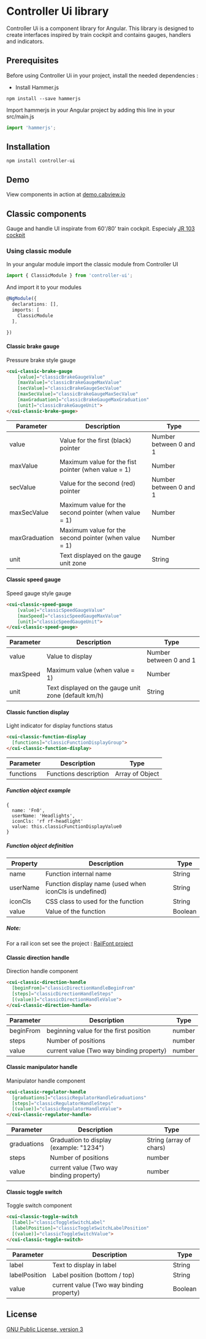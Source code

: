 # Controller Ui library

Controller Ui is a component library for Angular.
This library is designed to create interfaces inspired by train cockpit and contains gauges, handlers and indicators.

## Prerequisites

Before using Controller Ui in your project, install the needed dependencies :

* Install Hammer.js
``` 
npm install --save hammerjs
```

Import hammerjs in your Angular project by adding this line in your src/main.js

```ts
import 'hammerjs';
```

## Installation

```
npm install controller-ui
```

## Demo

View components in action at [demo.cabview.io](https://demo.cabview.io)

## Classic components

Gauge and handle UI inspirate from 60'/80' train cockpit. Especialy [JR 103 cockpit](https://commons.wikimedia.org/wiki/File:JNR_Tc103-235cab.jpg#/media/File:JNR_Tc103-235cab.jpg) 

### Using classic module

In your angular module import the classic module from Controller UI

```ts
import { ClassicModule } from 'controller-ui';
```

And import it to your modules
```ts
@NgModule({
  declarations: [],
  imports: [
    ClassicModule
  ],

})
```


#### Classic brake gauge

Pressure brake style gauge

```html
<cui-classic-brake-gauge 
    [value]="classicBrakeGaugeValue" 
    [maxValue]="classicBrakeGaugeMaxValue" 
    [secValue]="classicBrakeGaugeSecValue" 
    [maxSecValue]="classicBrakeGaugeMaxSecValue" 
    [maxGraduation]="classicBrakeGaugeMaxGraduation" 
    [unit]="classicBrakeGaugeUnit">
</cui-classic-brake-gauge>
```

| Parameter | Description | Type |
| --- | --- | --- |
| value | Value for the first (black) pointer | Number between 0 and 1 |
| maxValue | Maximum value for the fist pointer (when value = 1) | Number |
| secValue | Value for the second (red) pointer | Number between 0 and 1 |
| maxSecValue | Maximum value for the second pointer (when value = 1) | Number |
| maxGraduation | Maximum value for the second pointer (when value = 1) | Number |
| unit | Text displayed on the gauge unit zone | String |



#### Classic speed gauge

Speed gauge style gauge

```html
<cui-classic-speed-gauge 
    [value]="classicSpeedGaugeValue" 
    [maxSpeed]="classicSpeedGaugeMaxValue" 
    [unit]="classicSpeedGaugeUnit">
</cui-classic-speed-gauge>
```

| Parameter | Description | Type |
| --- | --- | --- |
| value | Value to display | Number between 0 and 1 |
| maxSpeed | Maximum value (when value = 1) | Number |
| unit | Text displayed on the gauge unit zone (default km/h) | String |



#### Classic function display

Light indicator for display functions status

```html
<cui-classic-function-display 
  [functions]="classicFunctionDisplayGroup">
</cui-classic-function-display>
```

| Parameter | Description | Type |
| --- | --- | --- |
| functions | Functions description | Array of Object |


##### Function object example

```JS
{
  name: 'Fn0',
  userName: 'Headlights',
  iconCls: 'rf rf-headlight'
  value: this.classicFunctionDisplayValue0
}
```

##### Function object definition

| Property | Description | Type |
| --- | --- | --- |
| name | Function internal name | String |
| userName | Function display name (used when iconCls is undefined) | String |
| iconCls | CSS class to used for the function | String |
| value | Value of the function | Boolean |

##### Note: 
For a rail icon set see the project : [RailFont project](https://github.com/nmeunier/RailFont)



#### Classic direction handle

Direction handle component

```html
<cui-classic-direction-handle 
  [beginFrom]="classicDirectionHandleBeginFrom"
  [steps]="classicDirectionHandleSteps"
  [(value)]="classicDirectionHandleValue">
</cui-classic-direction-handle>
```

| Parameter | Description | Type |
| --- | --- | --- |
| beginFrom | beginning value for the first position | number |
| steps | Number of positions | number |
| value | current value (Two way binding property) | number |



#### Classic manipulator handle

Manipulator handle component

```html
<cui-classic-regulator-handle 
  [graduations]="classicRegulatorHandleGraduations" 
  [steps]="classicRegulatorHandleSteps" 
  [(value)]="classicRegulatorHandleValue">
</cui-classic-regulator-handle>
```

| Parameter | Description | Type |
| --- | --- | --- |
| graduations | Graduation to display (example: "1234") | String (array of chars) |
| steps | Number of positions | number |
| value | current value (Two way binding property) | number |



#### Classic toggle switch

Toggle switch component

```html
<cui-classic-toggle-switch 
  [label]="classicToggleSwitchLabel"
  [labelPosition]="classicToggleSwitchLabelPosition"
  [(value)]="classicToggleSwitchValue">
</cui-classic-toggle-switch>
```

| Parameter | Description | Type |
| --- | --- | --- |
| label | Text to display in label | String |
| labelPosition | Label position (bottom / top) | String |
| value | current value (Two way binding property) | Boolean |





## License

[GNU Public License, version 3](https://www.gnu.org/licenses/quick-guide-gplv3.fr.html)
